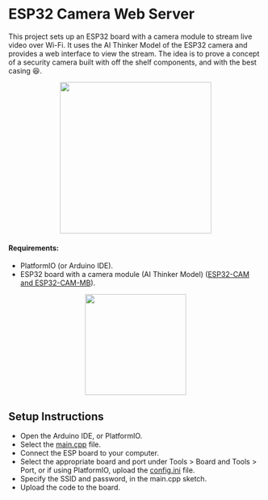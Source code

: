 # ESP32 Camera Web Server

This project sets up an ESP32 board with a camera module to stream live video over Wi-Fi. It uses the AI Thinker Model of the ESP32 camera and provides a web interface to view the stream.
The idea is to prove a concept of a security camera built with off the shelf components, and with the best casing :laughing:.

<p align="center">
  <img src="https://github.com/malasiaa/wifi_camera_esp32/assets/144847430/fca3089c-fa5a-4092-a673-106e22523507" width="300" height="300">
</p>

#### Requirements:

- PlatformIO (or Arduino IDE).
- ESP32 board with a camera module (AI Thinker Model) ([ESP32-CAM and ESP32-CAM-MB](https://pt.aliexpress.com/item/1005006938892262.html?src=google&src=google&albch=shopping&acnt=272-267-0231&slnk=&plac=&mtctp=&albbt=Google_7_shopping&gclsrc=aw.ds&albagn=888888&isSmbAutoCall=false&needSmbHouyi=false&src=google&albch=shopping&acnt=272-267-0231&slnk=&plac=&mtctp=&albbt=Google_7_shopping&gclsrc=aw.ds&albagn=888888&ds_e_adid=&ds_e_matchtype=&ds_e_device=c&ds_e_network=x&ds_e_product_group_id=&ds_e_product_id=pt1005006938892262&ds_e_product_merchant_id=5346350603&ds_e_product_country=PT&ds_e_product_language=pt&ds_e_product_channel=online&ds_e_product_store_id=&ds_url_v=2&albcp=20695431540&albag=&isSmbAutoCall=false&needSmbHouyi=false&gad_source=1&gclid=Cj0KCQjw4MSzBhC8ARIsAPFOuyUrv-3EmW35uy8ZSv-_7S-G1Faw_W5M5DSnsyVQwbEPoaeKBJvvBDEaAjWfEALw_wcB&aff_fcid=cf0879a328a44c42afd7b636f587dfdb-1718749467693-00217-UneMJZVf&aff_fsk=UneMJZVf&aff_platform=aaf&sk=UneMJZVf&aff_trace_key=cf0879a328a44c42afd7b636f587dfdb-1718749467693-00217-UneMJZVf&terminal_id=bec40578c234405895a1646236025a60&afSmartRedirect=y)).

<p align="center">
  <img src="https://github.com/malasiaa/wifi_camera_esp32/assets/144847430/a55c21e6-13be-4ac6-955c-7755ecd67221" width="200" height="200">
</p>
  
## Setup Instructions

- Open the Arduino IDE, or PlatformIO.
- Select the [main.cpp](https://github.com/malasiaa/wifi_camera_esp32/blob/main/main.cpp) file.
- Connect the ESP board to your computer.
- Select the appropriate board and port under Tools > Board and Tools > Port, or if using PlatformIO, upload the [config.ini](https://github.com/malasiaa/wifi_camera_esp32/blob/main/platformio.ini) file.
- Specify the SSID and password, in the main.cpp sketch.
 - Upload the code to the board.



